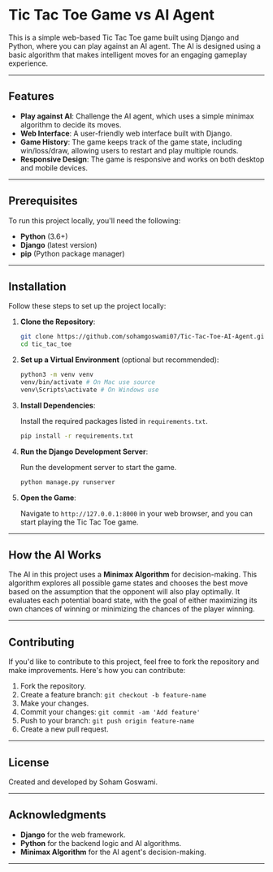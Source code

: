 # Tic Tac Toe Game vs AI Agent

This is a simple web-based Tic Tac Toe game built using Django and Python, where you can play against an AI agent. The AI is designed using a basic algorithm that makes intelligent moves for an engaging gameplay experience.

---

## Features

- **Play against AI**: Challenge the AI agent, which uses a simple minimax algorithm to decide its moves.
- **Web Interface**: A user-friendly web interface built with Django.
- **Game History**: The game keeps track of the game state, including win/loss/draw, allowing users to restart and play multiple rounds.
- **Responsive Design**: The game is responsive and works on both desktop and mobile devices.

---

## Prerequisites

To run this project locally, you'll need the following:

- **Python** (3.6+)
- **Django** (latest version)
- **pip** (Python package manager)

---

## Installation

Follow these steps to set up the project locally:

1. **Clone the Repository**:

   ```bash
   git clone https://github.com/sohamgoswami07/Tic-Tac-Toe-AI-Agent.git
   cd tic_tac_toe
   ```

2. **Set up a Virtual Environment** (optional but recommended):

   ```bash
   python3 -m venv venv
   venv/bin/activate # On Mac use source
   venv\Scripts\activate # On Windows use
   ```

3. **Install Dependencies**:

   Install the required packages listed in `requirements.txt`.

   ```bash
   pip install -r requirements.txt
   ```

4. **Run the Django Development Server**:

   Run the development server to start the game.

   ```bash
   python manage.py runserver
   ```

5. **Open the Game**:

   Navigate to `http://127.0.0.1:8000` in your web browser, and you can start playing the Tic Tac Toe game.

---

## How the AI Works

The AI in this project uses a **Minimax Algorithm** for decision-making. This algorithm explores all possible game states and chooses the best move based on the assumption that the opponent will also play optimally. It evaluates each potential board state, with the goal of either maximizing its own chances of winning or minimizing the chances of the player winning.

---

## Contributing

If you'd like to contribute to this project, feel free to fork the repository and make improvements. Here's how you can contribute:

1. Fork the repository.
2. Create a feature branch: `git checkout -b feature-name`
3. Make your changes.
4. Commit your changes: `git commit -am 'Add feature'`
5. Push to your branch: `git push origin feature-name`
6. Create a new pull request.

---

## License

Created and developed by Soham Goswami.

---

## Acknowledgments

- **Django** for the web framework.
- **Python** for the backend logic and AI algorithms.
- **Minimax Algorithm** for the AI agent's decision-making.
  
---

